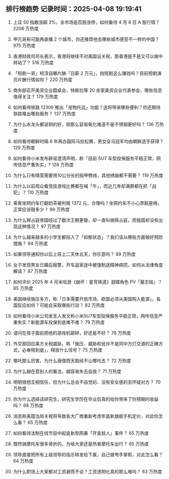 
## 排行榜趋势 记录时间：2025-04-08 19:19:41
  
  1. 上证 50 指数涨超 2%，全市场逾百股涨停，如何看待 4 月 8 日 A 股行情？ 2208 万热度
    
  2. 甲亢哥称可能再直播 2 个城市，你还推荐他去哪些城市感受不一样的中国？ 975 万热度
    
  3. 香港财政司司长表示，香港将继续不对美国设关税，那香港是不是又可以做中转站了？ 516 万热度
    
  4. 「短剧一哥」柯淳自曝片酬「日薪 2 万元」，拍短剧这么赚钱吗？目前短剧演员片酬行情如何？ 220 万热度
    
  5. 商务部召开美资企业圆桌会，特斯拉等 20 余家美资企业代表参会，哪些信息值得关注？ 179 万热度
    
  6. 如何看待铁路 12306 推出「宠物托运」功能？这将带来哪些便利？你还期待铁路推出哪些服务？ 137 万热度
    
  7. 为什么水龙头都说铜的好，铜那么容易氧化难道不是不锈钢更好吗？ 136 万热度
    
  8. 如何看待朝鲜时隔 6 年再办国际马拉松赛，男女全马冠军均由朝鲜选手获得？ 129 万热度
    
  9. 如何看待小米发布辟谣澄清声明，称「目前 SU7 车型投保服务平稳正常，网传信息严重失实」? 128 万热度
    
  10. 为什么只有晴雯需要用10公分长的指甲劈线，其他绣娘都不需要？ 119 万热度
    
  11. 为什么以前观众看竞技游戏比赛都在喊「牛」，而近几年却满屏都在抓「战犯」？ 110 万热度
    
  12. 乘客坐网约车打翻奶茶被判赔 1372 元，合理吗？坐网约车不小心弄脏座椅，正常应该赔多少？ 99 万热度
    
  13. 为什么拜占庭帝国经过了数次王朝更替，却一直叫做拜占庭，而我国却没有出现这种情况？ 97 万热度
    
  14. 为什么越来越多的小学生都陷入了「抑郁状态」？我们该从哪些方面做好预防措施？ 94 万热度
    
  15. 如果领导通知你以后上班上二天休五天，你乐意吗？ 89 万热度
    
  16. 女子发现男友已婚后报警，开车返家途中被强制送精神病院，如何从法律角度解读？ 87 万热度
    
  17. 如何评价 2025 年 4 月米哈游《崩坏：星穹铁道》遐蝶角色 PV「墓志铭」？ 85 万热度
    
  18. 美国继续施压多方，称「日本需要开放市场、欧盟必须从美国购入能源」，各国反应如何？可能会采取哪些行动？ 82 万热度
    
  19. 如何看待小米公司发言人发文称小米SU7车型投保服务平稳正常，网传信息严重失实？新能源车投保到底难不难？ 79 万热度
    
  20. 请问在孩子面前把他的游戏机砸碎，好还是不好？ 78 万热度
    
  21. 外交部回应美方关税威胁，称「施压、威胁和讹诈不是同中方打交道的正确方式，必奉陪到底」，释放什么信号？ 75 万热度
    
  22. 哪吒那么厉害，为什么唐僧西天取经不让哪吒去？ 72 万热度
    
  23. 为什么越在意别人的看法，越容易失去自我？ 71 万热度
    
  24. 明明很想互相信任，但为什么总会不自觉的、没有安全感的去怀疑对方？ 70 万热度
    
  25. 你为什么选择读研究生，研究生学历在毕业后真的给你带来了你预期的收益吗？ 68 万热度
    
  26. 消息称美国当局关税将导致各大厂商重新考虑年底新旗舰手机定价，对此你怎么看？ 65 万热度
    
  27. 如何看待法制在线节目中起底新型网暴「开盒挂人」事件？ 65 万热度
    
  28. 既然骑摩托车很多骨折的，为啥大家还是热衷摩托车出行？ 65 万热度
    
  29. 领导直接把所有上级领导的指示转发给下属，自己做甩手掌柜，对此怎么看？ 64 万热度
    
  30. 为什么职场上大家都对工资避而不谈？工资透明化真的那么难吗？ 63 万热度
    